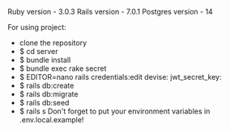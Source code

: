 Ruby version - 3.0.3
Rails version -  7.0.1
Postgres version - 14

For using project:
- clone the repository
- $ cd server
- $ bundle install
- $ bundle exec rake secret
- $ EDITOR=nano rails credentials:edit
    devise:
      jwt_secret_key: <generated key>
- $ rails db:create
- $ rails db:migrate
- $ rails db:seed
- $ rails s
Don't forget to put your environment variables in .env.local.example!
